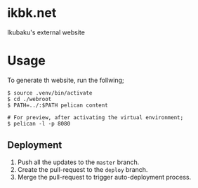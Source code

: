 # ikbk.net
Ikubaku's external website

# Usage
To generate th website, run the follwing;
```
$ source .venv/bin/activate
$ cd ./webroot
$ PATH=../:$PATH pelican content

# For preview, after activating the virtual environment;
$ pelican -l -p 8080
```

## Deployment
1. Push all the updates to the `master` branch.
2. Create the pull-request to the `deploy` branch.
3. Merge the pull-request to trigger auto-deployment process.
